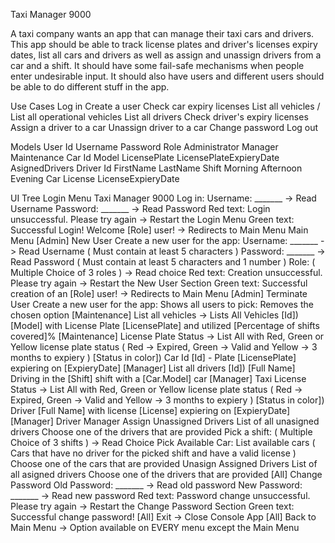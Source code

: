 Taxi Manager 9000

A taxi company wants an app that can manage their taxi cars and drivers. 
This app should be able to track license plates and driver's licenses expiry dates, list all cars and drivers as well as assign and unassign drivers from a car and a shift. 
It should have some fail-safe mechanisms when people enter undesirable input. 
It should also have users and different users should be able to do different stuff in the app.

Use Cases
Log in
Create a user
Check car expiry licenses
List all vehicles / List all operational vehicles
List all drivers
Check driver's expiry licenses
Assign a driver to a car
Unassign driver to a car
Change password
Log out

Models
User
Id
Username
Password
Role
Administrator
Manager
Maintenance
Car
Id
Model
LicensePlate
LicensePlateExpieryDate
AsignedDrivers
Driver
Id
FirstName
LastName
Shift
Morning
Afternoon
Evening
Car
License
LicenseExpieryDate


UI Tree
Login Menu
Taxi Manager 9000
Log in:
Username: _______ -> Read Username
Password: _______ -> Read Password
Red text: Login unsuccessful. Please try again -> Restart the Login Menu
Green text: Successful Login! Welcome [Role] user! -> Redirects to Main Menu
Main Menu
[Admin] New User
Create a new user for the app:
Username: _______ -> Read Username ( Must contain at least 5 characters )
Password: _______ -> Read Password ( Must contain at least 5 characters and 1 number )
Role: ( Multiple Choice of 3 roles ) -> Read choice
Red text: Creation unsuccessful. Please try again -> Restart the New User Section
Green text: Successful creation of an [Role] user! -> Redirects to Main Menu
[Admin] Terminate User
Create a new user for the app:
Shows all users to pick:
Removes the chosen option
[Maintenance] List all vehicles -> Lists All Vehicles
[Id]) [Model] with License Plate [LicensePlate] and utilized [Percentage of shifts covered]%
[Maintenance] License Plate Status -> List All with Red, Green or Yellow license plate status ( Red -> Expired, Green -> Valid and Yellow -> 3 months to expiery )
[Status in color]) Car Id [Id] - Plate [LicensePlate] expiering on [ExpieryDate]
[Manager] List all drivers
[Id]) [Full Name] Driving in the [Shift] shift with a [Car.Model] car
[Manager] Taxi License Status -> List All with Red, Green or Yellow license plate status ( Red -> Expired, Green -> Valid and Yellow -> 3 months to expiery )
[Status in color]) Driver [Full Name] with license [License] expiering on [ExpieryDate]
[Manager] Driver Manager
Assign Unassigned Drivers
List of all unasigned drivers
Choose one of the drivers that are provided
Pick a shift: ( Multiple Choice of 3 shifts ) -> Read Choice
Pick Available Car:
List available cars ( Cars that have no driver for the picked shift and have a valid license )
Choose one of the cars that are provided
Unasign Assigned Drivers
List of all asigned drivers
Choose one of the drivers that are provided
[All] Change Password
Old Password: _______ -> Read old password
New Password: _______ -> Read new password
Red text: Password change unsuccessful. Please try again -> Restart the Change Password Section
Green text: Successful change password!
[All] Exit -> Close Console App
[All] Back to Main Menu -> Option available on EVERY menu except the Main Menu